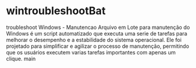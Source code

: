 # wintroubleshootBat
troubleshoot Windows - Manutencao
Arquivo em Lote para manutenção do Windows é um script automatizado que executa uma serie de tarefas para melhorar o desempenho e a estabilidade do sistema operacional. Ele foi projetado para simplificar e agilizar o processo de manutenção, permitindo que os usuários executem varias tarefas importantes com apenas um clique.
 main
